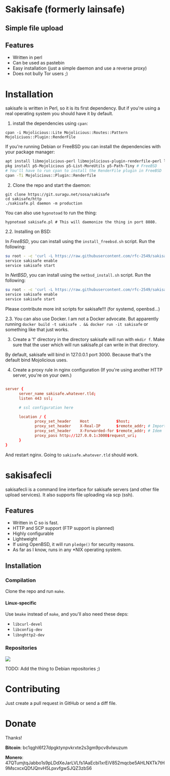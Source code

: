 # Sakisafe (formerly lainsafe)

## Simple file upload

## Features

* Written in perl
* Can be used as pastebin
* Easy installation (just a simple daemon and use a reverse proxy)
* Does not bully Tor users ;)


# Installation

sakisafe is written in Perl, so it is its first dependency. But if you're
using a real operating system you should have it by default.

1. install the dependencies using `cpan`:

~~~
cpan -i Mojolicious::Lite Mojolicious::Routes::Pattern Mojoliciuos::Plugin::RenderFile
~~~

If you're running Debian or FreeBSD you can install the dependencies with
your package manager:

~~~bash
apt install libmojolicious-perl libmojolicious-plugin-renderfile-perl liblist-moreutils-perl # Debian, Ubuntu...
pkg install p5-Mojolicious p5-List-MoreUtils p5-Path-Tiny # FreeBSD
# You'll have to run cpan to install the RenderFile plugin in FreeBSD
cpan -Ti Mojolicious::Plugin::Renderfile
~~~

2. Clone the repo and start the daemon:

~~~
git clone https://git.suragu.net/sosa/sakisafe
cd sakisafe/http
./sakisafe.pl daemon -m production
~~~
You can also use `hypnotoad` to run the thing:
~~~
hypnotoad sakisafe.pl # This will daemonize the thing in port 8080.
~~~

2.2. Installing on BSD:

In *FreeBSD*, you can install using the `install_freebsd.sh` script. Run
the following:

~~~bash
su root - -c 'curl -L https://raw.githubusercontent.com/rfc-2549/sakisafe/refs/heads/master/install_freebsd.sh | sh'
service sakisafe enable
service sakisafe start
~~~

In *NetBSD*, you can install using the `netbsd_install.sh` script.
Run the following:

~~~bash
su root - -c 'curl -L https://raw.githubusercontent.com/rfc-2549/sakisafe/refs/heads/master/install_netbsd.sh | sh'
service sakisafe enable
service sakisafe start
~~~

Please contribute more init scripts for sakisafe!!! (for systemd,
openbsd...)

2.3. You can also use Docker. I am not a Docker advocate. But apparently
running `docker build -t sakisafe . && docker run -it sakisafe` or something like that just works.

3. Create a 'f' directory in the directory sakisafe will run with
`mkdir f`. Make sure that the user which will run sakisafe.pl can
write in that directory.

By default, sakisafe will bind in 127.0.0.1 port 3000. Because that's
the default bind Mojolicious uses.

4. Create a proxy rule in nginx configuration (If you're using another
HTTP server, you're on your own.)

~~~conf

server {
	  server_name sakisafe.whatever.tld;
	  listen 443 ssl;

	  # ssl configuration here

	  location / {
			 proxy_set_header    Host            $host;
			 proxy_set_header    X-Real-IP       $remote_addr; # Important for logging!
    		 proxy_set_header    X-Forwarded-for $remote_addr; # Idem
			 proxy_pass http://127.0.0.1:3000$request_uri;
	  }
}
~~~

And restart nginx. Going to `sakisafe.whatever.tld` should work.

# sakisafecli

sakisafecli is a command line interface for sakisafe servers (and
other file upload services). It also supports file uploading via scp
(ssh).

## Features

* Written in C so is fast.
* HTTP and SCP support (FTP support is planned)
* Highly configurable
* Lightweight
* If using OpenBSD, it will run `pledge()` for security reasons.
* As far as I know, runs in any *NIX operating system.

## Installation

### Compilation

Clone the repo and run `make`.

#### Linux-specific

Use `bmake` instead of `make`, and you'll also need these deps:

* `libcurl-devel`
* `libconfig-dev`
* `libnghttp2-dev`

### Repositories

![](https://repology.org/badge/vertical-allrepos/sakisafe.svg)

TODO: Add the thing to Debian repositories ;)


# Contributing

Just create a pull request in GitHub or send a diff file.

# Donate

Thanks!

**Bitcoin**: bc1qghl6f27dpgktynpvkrxte2s3gm9pcv8vlwuzum

**Monero**: 47QTumjtqJabbo1s9pLDdXeJarLVLfs1AaEcbi1xrEiV852mqcbe5AHLNXTk7tH9MscxcxQDfJQnvH5LpxvfgwSJQZ3zbS6

